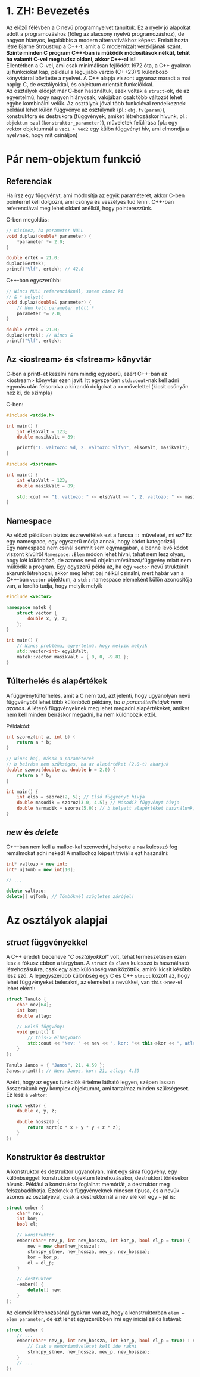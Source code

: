 # 1. ZH: Bevezetés

Az előző félévben a C nevű programnyelvet tanultuk. Ez a nyelv jó alapokat adott a programozáshoz (főleg az alacsony nyelvű programozáshoz), de nagyon hiányos, legalábbis a modern alternatívákhoz képest. Emiatt hozta létre Bjarne Stroustrup a C++-t, amit a C modernizált verziójának szánt. **Szinte minden C program C++-ban is működik módosítások nélkül, tehát ha valamit C-vel meg tudsz oldani, akkor C++-al is!**  
Ellentétben a C-vel, ami csak minimálisan fejlődött 1972 óta, a C++ gyakran új funkciókat kap, például a legujjabb verzió (C++23) 9 különböző könyvtárral bővítette a nyelvet. A C++ alapja viszont ugyanaz maradt a mai napig: C, de osztályokkal, és objektum orientált funkciókkal.  
Az osztályok elődjét már C-ben használtuk, ezek voltak a `struct`-ok, de az egyértelmű, hogy nagyon hiányosak, valójában csak több változót lehet egybe kombinálni velük. Az osztályok jóval több funkcióval rendelkeznek: például lehet külön függvénye az osztálynak (pl.: `obj.fv(param)`), konstruktora és destrukora (függvények, amiket létrehozáskor hívunk, pl.: `objektum szal(konstruktor_parameter)`), műveletek felülírása (pl.: egy vektor objektumnál a `vec1 + vec2` egy külön függvényt hív, ami elmondja a nyelvnek, hogy mit csináljon)

# Pár nem-objektum funkció

## Referenciak

Ha írsz egy függvényt, ami módosítja az egyik paraméterét, akkor C-ben pointerrel kell dolgozni, ami csúnya és veszélyes tud lenni. C++-ban referenciával meg lehet oldani anélkül, hogy pointerezzünk.

C-ben megoldás:

```C
// Kicímez, ha parameter NULL
void duplaz(double* parameter) {
    *parameter *= 2.0;
}

double ertek = 21.0;
duplaz(&ertek);
printf("%lf", ertek); // 42.0
```

C++-ban egyszerűbb:

```C++
// Nincs NULL referenciáknál, sosem címez ki
// & * helyett
void duplaz(double& parameter) {
    // Nem kell parameter előtt *
    parameter *= 2.0;
}

double ertek = 21.0;
duplaz(ertek); // Nincs &
printf("%lf", ertek);
```

## Az \<iostream\> és \<fstream\> könyvtár

C-ben a printf-et kezelni nem mindig egyszerű, ezért C++-ban az \<iostream\> könyvtár ezen javít. Itt egyszerűen `std::cout`-nak kell adni egymás után felsorolva a kiírandó dolgokat a `<<` művelettel (kicsit csúnyán néz ki, de szimpla)

C-ben:

```C
#include <stdio.h>

int main() {
    int elsoValt = 123;
    double masikValt = 89;

    printf("1. valtozo: %d, 2. valtozo: %lf\n", elsoValt, masikValt);
}
```

```C++
#include <iostream>

int main() {
    int elsoValt = 123;
    double masikValt = 89;

    std::cout << "1. valtozo: " << elsoValt << ", 2. valtozo: " << masikValt << std::endl; // std::endl helyett "\n" is lehet sorvége
}
```

## Namespace

Az előző példában biztos észrevettétek ezt a furcsa `::` műveletet, mi ez? Ez egy namespace, egy egyszerű módja annak, hogy kódot kategorizálj.  
Egy namespace nem csinál semmit sem egymagában, a benne lévő kódot viszont kívülről `Namespace::Elem` módon lehet hívni, tehát nem lesz olyan, hogy két különböző, de azonos nevű objektum/változó/függvény miatt nem működik a program.
Egy egyszerű példa az, ha egy `vector` nevű struktúrát akarunk létrehozni, akkor meg lehet baj nélkül csinálni, mert habár van a C++-ban `vector` objektum, a `std::` namespace elemeként külön azonosítója van, a fordító tudja, hogy melyik melyik

```C++
#include <vector>

namespace matek {
    struct vector {
        double x, y, z;
    };
}

int main() {
    // Nincs probléma, egyértelmű, hogy melyik melyik
    std::vector<int> egyikValt;
    matek::vector masikValt = { 0, 0, -9.81 };
}
```

## Túlterhelés és alapértékek

A függvénytúlterhelés, amit a C nem tud, azt jelenti, hogy ugyanolyan nevű függvényből lehet több különböző példány, *ha a paraméterlistájuk nem azonos*. A létező függvényeknek meg lehet megadni alapértékeket, amiket nem kell minden beíráskor megadni, ha nem különbözik ettől.

Példakód:

```C++
int szoroz(int a, int b) {
    return a * b;
}

// Nincs baj, mások a paraméterek
// b beírása nem szükséges, ha az alapértéket (2.0-t) akarjuk
double szoroz(double a, double b = 2.0) {
    return a * b;
}

int main() {
    int elso = szoroz(2, 5); // Első függvényt hívja
    double masodik = szoroz(3.0, 4.5); // Második függvényt hívja
    double harmadik = szoroz(5.0); // b helyett alapértéket használunk, tehát 5.0 * 2.0 = 10.0
}
```

## *new* és *delete*

C++-ban nem kell a malloc-kal szenvedni, helyette a `new` kulcsszó fog rémálmokat adni neked!
A mallochoz képest triviális ezt használni:

```C++
int* valtozo = new int;
int* ujTomb = new int[10];

// ...

delete valtozo;
delete[] ujTomb; // Tömböknél szögletes zárójel!
```

# Az osztályok alapjai

## *struct* függvényekkel

A C++ eredeti beceneve *"C osztályokkal"* volt, tehát természetesen ezen lesz a fókusz ebben a tárgyban.
A `struct` és `class` kulcsszó is használható létrehozásukra, csak egy alap különbség van közöttük, amiről kicsit később lesz szó. A legegyszerűbb különbség egy C és C++ `struct` között az, hogy lehet függvényeket belerakni, az elemeket a nevükkel, van `this->nev`-el lehet elérni:

```C++
struct Tanulo {
    char nev[64];
    int kor;
    double atlag;

    // Belső függvény:
    void print() {
        // this-> elhagyható
        std::cout << "Nev: " << nev << ", kor: "<< this->kor << ", atlag: " << this->atlag << std::endl;
    }
};

Tanulo Janos = { "Janos", 21, 4.59 };
Janos.print(); // Nev: Janos, kor: 21, atlag: 4.59
```

Azért, hogy az egyes funkciók értelme látható legyen, szépen lassan összerakunk egy komplex objektumot, ami tartalmaz minden szükségeset. Ez lesz a `vektor`:

```C++
struct vektor {
    double x, y, z;

    double hossz() {
        return sqrt(x * x + y * y + z * z);
    }
};
```

## Konstruktor és destruktor

A konstruktor és destruktor ugyanolyan, mint egy sima függvény, egy különbséggel: konstruktor objektum létrehozásakor, destruktort törlésekor hívunk. Például a konstruktor foglalhat memóriát, a destruktor meg felszabadíthatja. Ezeknek a függvényeknek nincsen típusa, és a nevük azonos az osztályéval, csak a destruktornál a név elé kell egy `~` jel is:

```C++
struct ember {
    char* nev;
    int kor;
    bool el;

    // konstruktor
    ember(char* nev_p, int nev_hossza, int kor_p, bool el_p = true) {
        nev = new char[nev_hossza];
        strncpy_s(nev, nev_hossza, nev_p, nev_hossza);
        kor = kor_p;
        el = el_p;
    }

    // destruktor
    ~ember() {
        delete[] nev;
    }
};
```

Az elemek létrehozásánál gyakran van az, hogy a konstruktorban `elem = elem_parameter`, de ezt lehet egyszerűbben írni egy inicializálós listával:

```C++
struct ember {
    // ...
    ember(char* nev_p, int nev_hossza, int kor_p, bool el_p = true) : nev(new char[nev_hossza]), kor(kor_p), el(el_p) {
        // Csak a memóriaműveletet kell ide rakni
        strncpy_s(nev, nev_hossza, nev_p, nev_hossza);
    }
    // ...
};
```
